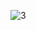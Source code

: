 ![3](https://cloud.githubusercontent.com/assets/16939699/13373404/a7d75952-dd8d-11e5-8b55-4415e8b8348a.PNG)
